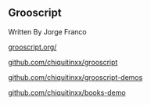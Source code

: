 ## Grooscript

Written By Jorge Franco

[grooscript.org/](http://grooscript.org/)

[github.com/chiquitinxx/grooscript](https://github.com/chiquitinxx/grooscript)

[github.com/chiquitinxx/grooscript-demos](https://github.com/chiquitinxx/grooscript-demos)

[github.com/chiquitinxx/books-demo](https://github.com/chiquitinxx/books-demo)
